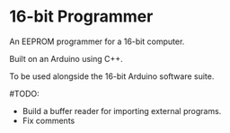 # 16-bit Programmer
An EEPROM programmer for a 16-bit computer.

Built on an Arduino using C++.

To be used alongside the 16-bit Arduino software suite.

 #TODO:
 * Build a buffer reader for importing external programs.
 * Fix comments
